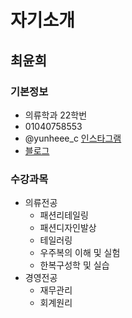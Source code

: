 # 자기소개
## 최윤희
### 기본정보
* 의류학과 22학번
* 01040758553
* @yunheee_c  [인스타그램](https://www.instagram.com/yunheee_c/)
* [블로그](https://blog.naver.com/yunheeec)

### 수강과목
* 의류전공
    * 패션리테일링
    * 패션디자인발상
    * 테일러링
    * 우주복의 이해 및 실험
    * 한복구성학 및 실습
* 경영전공
    * 재무관리
    * 회계원리